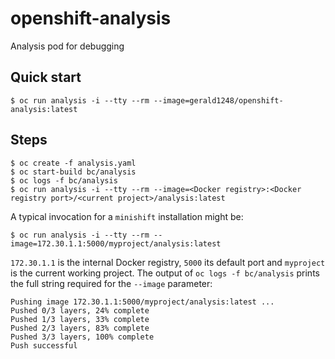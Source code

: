 # openshift-analysis
Analysis pod for debugging

## Quick start
```
$ oc run analysis -i --tty --rm --image=gerald1248/openshift-analysis:latest
```

## Steps
```
$ oc create -f analysis.yaml
$ oc start-build bc/analysis
$ oc logs -f bc/analysis
$ oc run analysis -i --tty --rm --image=<Docker registry>:<Docker registry port>/<current project>/analysis:latest
```
A typical invocation for a `minishift` installation might be:
```
$ oc run analysis -i --tty --rm --image=172.30.1.1:5000/myproject/analysis:latest
```
`172.30.1.1` is the internal Docker registry, `5000` its default port and `myproject` is the current working project. The output of `oc logs -f bc/analysis` prints the full string required for the `--image` parameter:
```
Pushing image 172.30.1.1:5000/myproject/analysis:latest ...
Pushed 0/3 layers, 24% complete
Pushed 1/3 layers, 33% complete
Pushed 2/3 layers, 83% complete
Pushed 3/3 layers, 100% complete
Push successful
```
